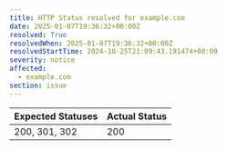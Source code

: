 ```yaml
---
title: HTTP Status resolved for example.com
date: 2025-01-07T19:36:32+00:00Z
resolved: True
resolvedWhen: 2025-01-07T19:36:32+00:00Z
resolvedStartTime: 2024-10-25T21:09:43.191474+00:00
severity: notice
affected:
  - example.com
section: issue
---
```


| Expected Statuses | Actual Status  |
|-------------------|----------------|
| 200, 301, 302 | 200 |
